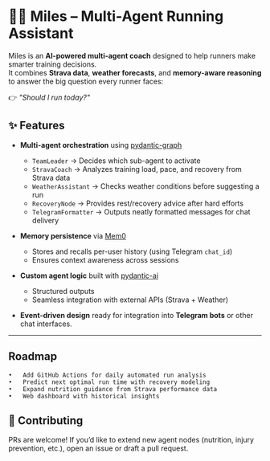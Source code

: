 
# 🏃‍♂️ Miles – Multi-Agent Running Assistant

Miles is an **AI-powered multi-agent coach** designed to help runners make smarter training decisions.  
It combines **Strava data**, **weather forecasts**, and **memory-aware reasoning** to answer the big question every runner faces:

👉 *"Should I run today?"*

## ✨ Features
- **Multi-agent orchestration** using [pydantic-graph](https://github.com/pydantic/pydantic-graph)  
  - `TeamLeader` → Decides which sub-agent to activate  
  - `StravaCoach` → Analyzes training load, pace, and recovery from Strava data  
  - `WeatherAssistant` → Checks weather conditions before suggesting a run  
  - `RecoveryNode` → Provides rest/recovery advice after hard efforts  
  - `TelegramFormatter` → Outputs neatly formatted messages for chat delivery  

- **Memory persistence** via [Mem0](https://github.com/mem0ai/mem0)  
  - Stores and recalls per-user history (using Telegram `chat_id`)  
  - Ensures context awareness across sessions  

- **Custom agent logic** built with [pydantic-ai](https://github.com/pydantic/pydantic-ai)  
  - Structured outputs  
  - Seamless integration with external APIs (Strava + Weather)  

- **Event-driven design** ready for integration into **Telegram bots** or other chat interfaces.

---

## Roadmap

	•	Add GitHub Actions for daily automated run analysis
	•	Predict next optimal run time with recovery modeling
	•	Expand nutrition guidance from Strava performance data
	•	Web dashboard with historical insights

## 🤝 Contributing

PRs are welcome! If you’d like to extend new agent nodes (nutrition, injury prevention, etc.), open an issue or draft a pull request.

